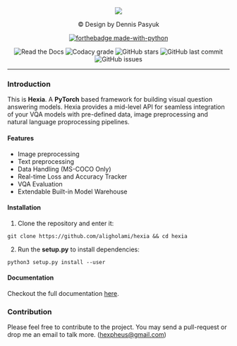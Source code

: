<div align="center">
  <img src="http://uupload.ir/files/xu2_hexia.png">
  <p> © Design by Dennis Pasyuk </p>

  [![forthebadge made-with-python](http://ForTheBadge.com/images/badges/made-with-python.svg)](https://www.python.org/)

  <img alt="Read the Docs" src="https://img.shields.io/readthedocs/hexiadocs.svg?label=Hexia%20Documentation&style=for-the-badge">
  <img alt="Codacy grade" src="https://img.shields.io/codacy/grade/62aaec49f9294a46a74c65dacf599a37.svg?color=2196F3&label=CODE%20QUALITY%20GRADE&style=for-the-badge">
  <img alt="GitHub stars" src="https://img.shields.io/github/stars/aligholami/hexia.svg?color=009688&style=for-the-badge">
  <img alt="GitHub last commit" src="https://img.shields.io/github/last-commit/aligholami/hexia.svg?style=for-the-badge">
  <img alt="GitHub issues" src="https://img.shields.io/github/issues-raw/aligholami/hexia.svg?style=for-the-badge">
</div>

----

### Introduction
This is **Hexia**. A **PyTorch** based framework for building visual question answering models. Hexia provides a mid-level API for seamless integration of your VQA models with pre-defined data, image preprocessing and natural language proprocessing pipelines.

#### Features
*   Image preprocessing
*   Text preprocessing
*   Data Handling (MS-COCO Only)
*   Real-time Loss and Accuracy Tracker
*   VQA Evaluation
*   Extendable Built-in Model Warehouse

#### Installation

1. Clone the repository and enter it:

```
git clone https://github.com/aligholami/hexia && cd hexia
```

2. Run the **setup.py** to install dependencies:

```
python3 setup.py install --user
```

#### Documentation
Checkout the full documentation [here](hexiadocs.readthedocs.io).

### Contribution
Please feel free to contribute to the project. You may send a pull-request or drop me an email to talk more. ([hexpheus@gmail.com](hexpheus@gmail.com))
